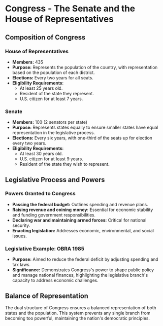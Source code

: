 # Congress - The Senate and the House of Representatives

## Composition of Congress

### House of Representatives

- **Members:** 435
- **Purpose:** Represents the population of the country, with representation based on the population of each district.
- **Elections:** Every two years for all seats.
- **Eligibility Requirements:**
    - At least 25 years old.
    - Resident of the state they represent.
    - U.S. citizen for at least 7 years.

### Senate

- **Members:** 100 (2 senators per state)
- **Purpose:** Represents states equally to ensure smaller states have equal representation in the legislative process.
- **Elections:** Every six years, with one-third of the seats up for election every two years.
- **Eligibility Requirements:**
    - At least 30 years old.
    - U.S. citizen for at least 9 years.
    - Resident of the state they wish to represent.

## Legislative Process and Powers

### Powers Granted to Congress

- **Passing the federal budget:** Outlines spending and revenue plans.
- **Raising revenue and coining money:** Essential for economic stability and funding government responsibilities.
- **Declaring war and maintaining armed forces:** Critical for national security.
- **Enacting legislation:** Addresses economic, environmental, and social issues.

### Legislative Example: OBRA 1985

- **Purpose:** Aimed to reduce the federal deficit by adjusting spending and tax laws.
- **Significance:** Demonstrates Congress's power to shape public policy and manage national finances, highlighting the legislative branch's capacity to address economic challenges.

## Balance of Representation

The dual structure of Congress ensures a balanced representation of both states and the population. This system prevents any single branch from becoming too powerful, maintaining the nation's democratic principles.

